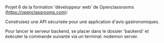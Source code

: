 Projet 6 de la formation 'développeur web' de Openclassrooms (https://openclassrooms.com):

Construisez une API sécurisée pour une application d'avis gastronomiques.

Pour lancer le serveur backend, se placer dans le dossier 'backend' et éxécuter la commande suivante via un terminal: nodemon server.
